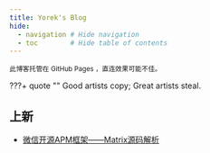 ```yaml
---
title: Yorek's Blog
hide:
  - navigation # Hide navigation
  - toc        # Hide table of contents
---
```


<small>此博客托管在 GitHub Pages ，直连效果可能不佳。</small>

???+ quote ""
    Good artists copy; Great artists steal.

## 上新

- [微信开源APM框架——Matrix源码解析](/android/3rd-library/matrix)